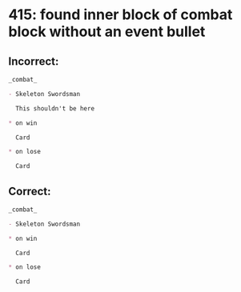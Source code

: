 # 415: found inner block of combat block without an event bullet
## Incorrect:

```markdown
_combat_

- Skeleton Swordsman

  This shouldn't be here

* on win

  Card

* on lose

  Card
```

## Correct:

```markdown
_combat_

- Skeleton Swordsman

* on win

  Card

* on lose

  Card
```

